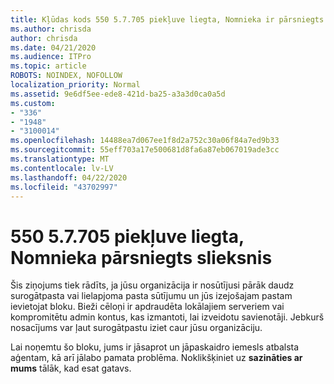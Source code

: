 ```yaml
---
title: Kļūdas kods 550 5.7.705 piekļuve liegta, Nomnieka ir pārsniegts slieksnis
ms.author: chrisda
author: chrisda
ms.date: 04/21/2020
ms.audience: ITPro
ms.topic: article
ROBOTS: NOINDEX, NOFOLLOW
localization_priority: Normal
ms.assetid: 9e6df5ee-ede8-421d-ba25-a3a3d0ca0a5d
ms.custom:
- "336"
- "1948"
- "3100014"
ms.openlocfilehash: 14488ea7d067ee1f8d2a752c30a06f84a7ed9b33
ms.sourcegitcommit: 55eff703a17e500681d8fa6a87eb067019ade3cc
ms.translationtype: MT
ms.contentlocale: lv-LV
ms.lasthandoff: 04/22/2020
ms.locfileid: "43702997"
---
```

# <a name="550-57705-access-denied-tenant-has-exceeded-threshold"></a>550 5.7.705 piekļuve liegta, Nomnieka pārsniegts slieksnis

Šis ziņojums tiek rādīts, ja jūsu organizācija ir nosūtījusi pārāk daudz surogātpasta vai lielapjoma pasta sūtījumu un jūs izejošajam pastam ievietojat bloku.
Bieži cēloņi ir apdraudēta lokālajiem serveriem vai kompromitētu admin kontus, kas izmantoti, lai izveidotu savienotāji. Jebkurš nosacījums var ļaut surogātpastu iziet caur jūsu organizāciju.

Lai noņemtu šo bloku, jums ir jāsaprot un jāpaskaidro iemesls atbalsta aģentam, kā arī jālabo pamata problēma.
Noklikšķiniet uz **sazināties ar mums** tālāk, kad esat gatavs.
